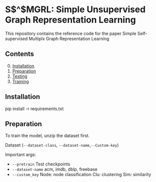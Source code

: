 # S$^$MGRL: Simple Unsupervised Graph Representation Learning

This repository contains the reference code for the paper Simple Self-supervised Multiplx Graph Representation Learning 

## Contents

0. [Installation](#installation)
0. [Preparation](#Preparation)
0. [Testing](#test)
0. [Training](#train)

## Installation
pip install -r requirements.txt 

## Preparation

To train the model, unzip the dataset first.

Dataset (`--dataset-class`, `--dataset-name`,`--Custom-key`)



Important args:
* `--pretrain` Test checkpoints
* `--dataset-name` acm, imdb, dblp, freebase
* `--custom_key` Node: node classification  Clu: clustering   Sim: similarity

